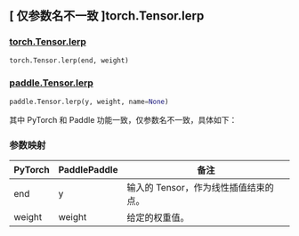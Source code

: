 ## [ 仅参数名不一致 ]torch.Tensor.lerp

### [torch.Tensor.lerp](https://pytorch.org/docs/stable/generated/torch.Tensor.lerp.html)

```python
torch.Tensor.lerp(end, weight)
```

### [paddle.Tensor.lerp](https://www.paddlepaddle.org.cn/documentation/docs/zh/develop/api/paddle/Tensor_cn.html#lerp-x-y-weight-name-none)

```python
paddle.Tensor.lerp(y, weight, name=None)
```

其中 PyTorch 和 Paddle 功能一致，仅参数名不一致，具体如下：

### 参数映射

| PyTorch | PaddlePaddle | 备注 |
| ------- | ------------ | -- |
| end     | y            | 输入的 Tensor，作为线性插值结束的点。 |
| weight  | weight       | 给定的权重值。 |
